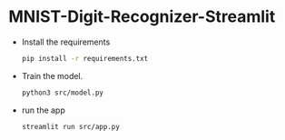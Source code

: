 # MNIST-Digit-Recognizer-Streamlit
- Install the requirements
  ```sh
  pip install -r requirements.txt
  ```
- Train the model.
  ```sh
  python3 src/model.py
  ```
- run the app
  ```sh
  streamlit run src/app.py
  ```
